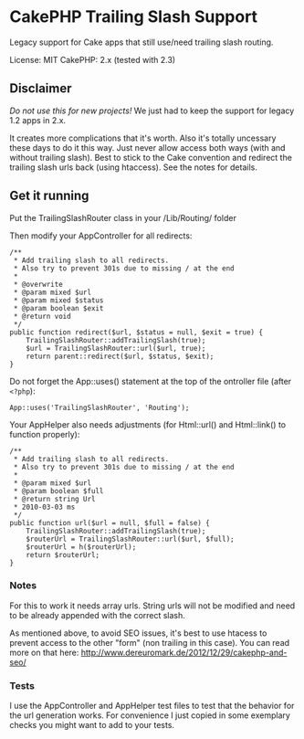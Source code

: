 # CakePHP Trailing Slash Support

Legacy support for Cake apps that still use/need trailing slash routing.

License: MIT
CakePHP: 2.x (tested with 2.3)

## Disclaimer
*Do not use this for new projects!* We just had to keep the support for legacy 1.2 apps in 2.x.

It creates more complications that it's worth.
Also it's totally uncessary these days to do it this way. Just never allow access both ways (with and without trailing slash).
Best to stick to the Cake convention and redirect the trailing slash urls back (using htaccess).
See the notes for details.

## Get it running

Put the TrailingSlashRouter class in your /Lib/Routing/ folder

Then modify your AppController for all redirects:

	/**
	 * Add trailing slash to all redirects.
	 * Also try to prevent 301s due to missing / at the end
	 *
	 * @overwrite
	 * @param mixed $url
	 * @param mixed $status
	 * @param boolean $exit
	 * @return void
	 */
	public function redirect($url, $status = null, $exit = true) {
		TrailingSlashRouter::addTrailingSlash(true);
		$url = TrailingSlashRouter::url($url, true);
		return parent::redirect($url, $status, $exit);
	}

Do not forget the App::uses() statement at the top of the ontroller file (after `<?php`):

	App::uses('TrailingSlashRouter', 'Routing');

Your AppHelper also needs adjustments (for Html::url() and Html::link() to function properly):

	/**
	 * Add trailing slash to all redirects.
	 * Also try to prevent 301s due to missing / at the end
	 *
	 * @param mixed $url
	 * @param boolean $full
	 * @return string Url
	 * 2010-03-03 ms
	 */
	public function url($url = null, $full = false) {
		TrailingSlashRouter::addTrailingSlash(true);
		$routerUrl = TrailingSlashRouter::url($url, $full);
		$routerUrl = h($routerUrl);
		return $routerUrl;
	}

### Notes
For this to work it needs array urls. String urls will not be modified and need to be already appended with the correct slash.

As mentioned above, to avoid SEO issues, it's best to use htacess to prevent access to the other "form" (non trailing in this case).
You can read more on that here: http://www.dereuromark.de/2012/12/29/cakephp-and-seo/

### Tests
I use the AppController and AppHelper test files to test that the behavior for the url generation works.
For convenience I just copied in some exemplary checks you might want to add to your tests.